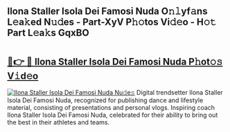 ## Ilona Staller Isola Dei Famosi Nuda O𝚗𝚕yf𝚊ns L𝚎a𝚔ed N𝚞𝚍es - Part-XyV P𝚑𝚘tos Vi𝚍𝚎o - H𝚘𝚝 Part L𝚎a𝚔s GqxBO

# <h2><a href="http://kf0bvu.oniu.top/?m=Ilona+Staller+Isola+Dei+Famosi+Nuda">🔗👉 🔴 Ilona Staller Isola Dei Famosi Nuda P𝚑ot𝚘𝚜 V𝚒d𝚎o</a></h2>

[![Ilona Staller Isola Dei Famosi Nuda Nu𝚍e𝚜](https://i.imgur.com/0qMVB7G.gif)](http://kf0bvu.oniu.top/?m=Ilona+Staller+Isola+Dei+Famosi+Nuda)
Digital trendsetter Ilona Staller Isola Dei Famosi Nuda, recognized for publishing dance and lifestyle material, consisting of presentations and personal vlogs. Inspiring coach Ilona Staller Isola Dei Famosi Nuda, celebrated for their ability to bring out the best in their athletes and teams.  
